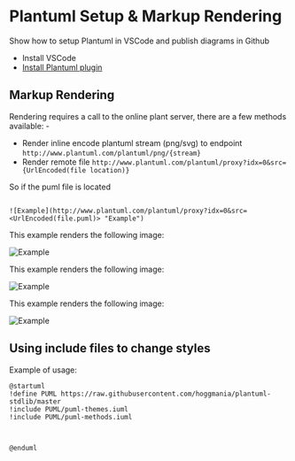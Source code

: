 # Plantuml Setup & Markup Rendering
Show how to setup Plantuml in VSCode and publish diagrams in Github

- Install VSCode
- [Install Plantuml plugin](https://marketplace.visualstudio.com/items?itemName=jebbs.plantuml)


## Markup Rendering

Rendering requires a call to the online plant server, there are a few methods available: -
- Render inline encode plantuml stream (png/svg) to endpoint ```http://www.plantuml.com/plantuml/png/{stream}```
- Render remote file ```http://www.plantuml.com/plantuml/proxy?idx=0&src={UrlEncoded(file location)}```


So if the puml file is located 
```

![Example](http://www.plantuml.com/plantuml/proxy?idx=0&src=<UrlEncoded(file.puml)> "Example")
```

This example renders the following image:

![Example](http://www.plantuml.com/plantuml/proxy?idx=0&src=https%3A%2F%2Fraw.githubusercontent.com%2Fhoggmania%2Fplantuml-setup%2Fmaster%2Ftest.puml "Example")

This example renders the following image:

![Example](http://www.plantuml.com/plantuml/png/SoWkIImgAStDuLBCp4lEAKr9LR19B2_MJyxFpStFiqCJ3Ix9BqfCJzLtp4sioiyBDeOp22fCAatEJYs1KdPSN8w-Zb7-Vi766iN6yPbv9Qb5UOavcYYY1K1tvQKMwIY5fUQbv1Uf5oi46ojfSY6fLx3HLK0ev780gWDw1000 "Example")


This example renders the following image:

![Example](http://www.plantuml.com/plantuml/proxy?idx=0&src=https%3A%2F%2Fraw.githubusercontent.com%2FRicardoNiepel%2FAzure-PlantUML%2Fmaster%2Fsamples%2FBasic%2520usage%2520-%2520Stream%2520processing%2520with%2520Azure%2520Stream%2520Analytics.puml "Example")



## Using include files to change styles

Example of usage:
```
@startuml
!define PUML https://raw.githubusercontent.com/hoggmania/plantuml-stdlib/master
!include PUML/puml-themes.iuml
!include PUML/puml-methods.iuml



@enduml
```
